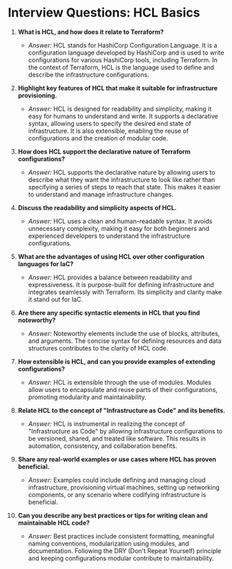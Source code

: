 # Interview Questions: HCL Basics

1. **What is HCL, and how does it relate to Terraform?**
   - *Answer:* HCL stands for HashiCorp Configuration Language. It is a configuration language developed by HashiCorp and is used to write configurations for various HashiCorp tools, including Terraform. In the context of Terraform, HCL is the language used to define and describe the infrastructure configurations.

2. **Highlight key features of HCL that make it suitable for infrastructure provisioning.**
   - *Answer:* HCL is designed for readability and simplicity, making it easy for humans to understand and write. It supports a declarative syntax, allowing users to specify the desired end state of infrastructure. It is also extensible, enabling the reuse of configurations and the creation of modular code.

3. **How does HCL support the declarative nature of Terraform configurations?**
   - *Answer:* HCL supports the declarative nature by allowing users to describe what they want the infrastructure to look like rather than specifying a series of steps to reach that state. This makes it easier to understand and manage infrastructure changes.

4. **Discuss the readability and simplicity aspects of HCL.**
   - *Answer:* HCL uses a clean and human-readable syntax. It avoids unnecessary complexity, making it easy for both beginners and experienced developers to understand the infrastructure configurations.

5. **What are the advantages of using HCL over other configuration languages for IaC?**
   - *Answer:* HCL provides a balance between readability and expressiveness. It is purpose-built for defining infrastructure and integrates seamlessly with Terraform. Its simplicity and clarity make it stand out for IaC.

6. **Are there any specific syntactic elements in HCL that you find noteworthy?**
   - *Answer:* Noteworthy elements include the use of blocks, attributes, and arguments. The concise syntax for defining resources and data structures contributes to the clarity of HCL code.

7. **How extensible is HCL, and can you provide examples of extending configurations?**
   - *Answer:* HCL is extensible through the use of modules. Modules allow users to encapsulate and reuse parts of their configurations, promoting modularity and maintainability.

8. **Relate HCL to the concept of "Infrastructure as Code" and its benefits.**
   - *Answer:* HCL is instrumental in realizing the concept of "Infrastructure as Code" by allowing infrastructure configurations to be versioned, shared, and treated like software. This results in automation, consistency, and collaboration benefits.

9. **Share any real-world examples or use cases where HCL has proven beneficial.**
   - *Answer:* Examples could include defining and managing cloud infrastructure, provisioning virtual machines, setting up networking components, or any scenario where codifying infrastructure is beneficial.

10. **Can you describe any best practices or tips for writing clean and maintainable HCL code?**
    - *Answer:* Best practices include consistent formatting, meaningful naming conventions, modularization using modules, and documentation. Following the DRY (Don't Repeat Yourself) principle and keeping configurations modular contribute to maintainability.
